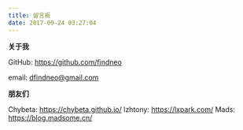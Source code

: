 ```yaml
---
title: 留言板
date: 2017-09-24 03:27:04
---
```




**关于我**  

GitHub:  https://github.com/findneo

email: 	dfindneo@gmail.com

**朋友们**

  Chybeta:  		 https://chybeta.github.io/
  lzhtony:		 https://lxpark.com/
  Mads:			 https://blog.madsome.cn/



